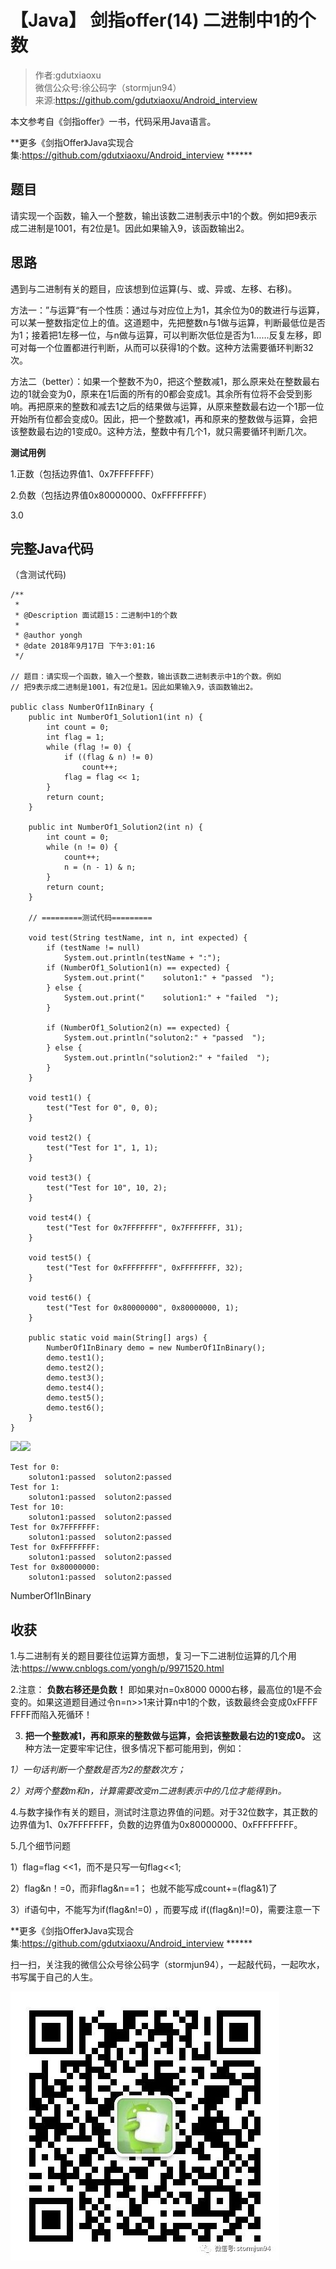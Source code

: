 # 【Java】 剑指offer(14) 二进制中1的个数  
  
> 作者:gdutxiaoxu<br/> 微信公众号:徐公码字（stormjun94）<br/>来源:https://github.com/gdutxiaoxu/Android_interview

本文参考自《剑指offer》一书，代码采用Java语言。

**更多《剑指Offer》Java实现合集:https://github.com/gdutxiaoxu/Android_interview ******

## 题目

请实现一个函数，输入一个整数，输出该数二进制表示中1的个数。例如把9表示成二进制是1001，有2位是1。因此如果输入9，该函数输出2。

## 思路

遇到与二进制有关的题目，应该想到位运算(与、或、异或、左移、右移)。

方法一：”与运算“有一个性质：通过与对应位上为1，其余位为0的数进行与运算，可以某一整数指定位上的值。这道题中，先把整数n与1做与运算，判断最低位是否为1；接着把1左移一位，与n做与运算，可以判断次低位是否为1……反复左移，即可对每一个位置都进行判断，从而可以获得1的个数。这种方法需要循环判断32次。

方法二（better）：如果一个整数不为0，把这个整数减1，那么原来处在整数最右边的1就会变为0，原来在1后面的所有的0都会变成1。其余所有位将不会受到影响。再把原来的整数和减去1之后的结果做与运算，从原来整数最右边一个1那一位开始所有位都会变成0。因此，把一个整数减1，再和原来的整数做与运算，会把该整数最右边的1变成0。这种方法，整数中有几个1，就只需要循环判断几次。

**测试用例**

1.正数（包括边界值1、0x7FFFFFFF）

2.负数（包括边界值0x80000000、0xFFFFFFFF）

3.0

## **完整Java代码**

（含测试代码)

    
    
    /**
     * 
     * @Description 面试题15：二进制中1的个数
     *
     * @author yongh
     * @date 2018年9月17日 下午3:01:16
     */
    
    // 题目：请实现一个函数，输入一个整数，输出该数二进制表示中1的个数。例如
    // 把9表示成二进制是1001，有2位是1。因此如果输入9，该函数输出2。
    
    public class NumberOf1InBinary {
    	public int NumberOf1_Solution1(int n) {
    		int count = 0;
    		int flag = 1;
    		while (flag != 0) {
    			if ((flag & n) != 0)
    				count++;
    			flag = flag << 1;
    		}
    		return count;
    	}
    
    	public int NumberOf1_Solution2(int n) {
    		int count = 0;
    		while (n != 0) {
    			count++;
    			n = (n - 1) & n;
    		}
    		return count;
    	}
    
    	// =========测试代码=========
    
    	void test(String testName, int n, int expected) {
    		if (testName != null)
    			System.out.println(testName + ":");
    		if (NumberOf1_Solution1(n) == expected) {
    			System.out.print("    soluton1:" + "passed  ");
    		} else {
    			System.out.print("    solution1:" + "failed  ");
    		}
    
    		if (NumberOf1_Solution2(n) == expected) {
    			System.out.println("soluton2:" + "passed  ");
    		} else {
    			System.out.println("solution2:" + "failed  ");
    		}
    	}
    	
    	void test1() {
    		test("Test for 0", 0, 0);
    	}
    	
    	void test2() {
    		test("Test for 1", 1, 1);
    	}
    	
    	void test3() {
    		test("Test for 10", 10, 2);
    	}
    	
    	void test4() {
    		test("Test for 0x7FFFFFFF", 0x7FFFFFFF, 31);
    	}
    	
    	void test5() {
    		test("Test for 0xFFFFFFFF", 0xFFFFFFFF, 32);
    	}
    	
    	void test6() {
    		test("Test for 0x80000000", 0x80000000, 1);
    	}
    	
    	public static void main(String[] args) {
    		NumberOf1InBinary demo = new NumberOf1InBinary();
    		demo.test1();
    		demo.test2();
    		demo.test3();
    		demo.test4();
    		demo.test5();
    		demo.test6();
    	}
    }
    

![](https://images.cnblogs.com/OutliningIndicators/ContractedBlock.gif)![](https://images.cnblogs.com/OutliningIndicators/ExpandedBlockStart.gif)

    
    
    Test for 0:
        soluton1:passed  soluton2:passed  
    Test for 1:
        soluton1:passed  soluton2:passed  
    Test for 10:
        soluton1:passed  soluton2:passed  
    Test for 0x7FFFFFFF:
        soluton1:passed  soluton2:passed  
    Test for 0xFFFFFFFF:
        soluton1:passed  soluton2:passed  
    Test for 0x80000000:
        soluton1:passed  soluton2:passed  

NumberOf1InBinary

## **收获**

1.与二进制有关的题目要往位运算方面想，复习一下二进制位运算的几个用法:https://www.cnblogs.com/yongh/p/9971520.html

2.注意： **负数右移还是负数！** 即如果对n=0x8000
0000右移，最高位的1是不会变的。如果这道题目通过令n=n>>1来计算n中1的个数，该数最终会变成0xFFFF FFFF而陷入死循环！

3. **把一个整数减1，再和原来的整数做与运算，会把该整数最右边的1变成0。** 这种方法一定要牢牢记住，很多情况下都可能用到，例如：

_1）一句话判断一个整数是否为2的整数次方；_

_2）对两个整数m和n，计算需要改变m二进制表示中的几位才能得到n。_

4.与数字操作有关的题目，测试时注意边界值的问题。对于32位数字，其正数的边界值为1、0x7FFFFFFF，负数的边界值为0x80000000、0xFFFFFFFF。

5.几个细节问题

1）flag=flag <<1，而不是只写一句flag<<1;

2）flag&n！=0，而非flag&n==1； 也就不能写成count+=(flag&1)了

3）if语句中，不能写为if(flag&n!=0) ，而要写成 if((flag&n)!=0)，需要注意一下

**更多《剑指Offer》Java实现合集:https://github.com/gdutxiaoxu/Android_interview ******

扫一扫，关注我的微信公众号徐公码字（stormjun94），一起敲代码，一起吹水，书写属于自己的人生。

![](https://raw.githubusercontent.com/gdutxiaoxu/blog_pic/master/offer/20200722234908.png)